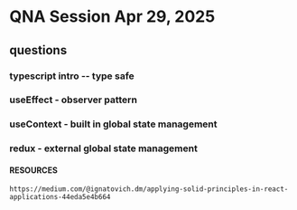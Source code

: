 # QNA Session Apr 29, 2025

## questions

### typescript intro -- type safe

### useEffect - observer pattern

### useContext - built in global state management

### redux - external global state management

#### RESOURCES

    https://medium.com/@ignatovich.dm/applying-solid-principles-in-react-applications-44eda5e4b664
